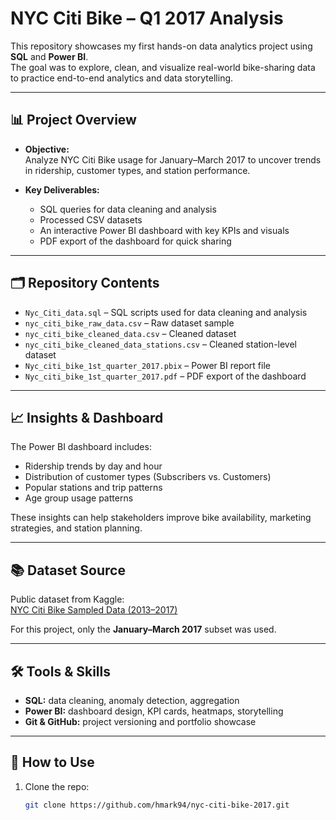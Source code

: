 # NYC Citi Bike – Q1 2017 Analysis

This repository showcases my first hands-on data analytics project using **SQL** and **Power BI**.  
The goal was to explore, clean, and visualize real-world bike-sharing data to practice end-to-end analytics and data storytelling.

---

## 📊 Project Overview

- **Objective:**  
  Analyze NYC Citi Bike usage for January–March 2017 to uncover trends in ridership, customer types, and station performance.

- **Key Deliverables:**  
  - SQL queries for data cleaning and analysis
  - Processed CSV datasets
  - An interactive Power BI dashboard with key KPIs and visuals
  - PDF export of the dashboard for quick sharing

---

## 🗂 Repository Contents

- `Nyc_Citi_data.sql` – SQL scripts used for data cleaning and analysis
- `nyc_citi_bike_raw_data.csv` – Raw dataset sample
- `nyc_citi_bike_cleaned_data.csv` – Cleaned dataset
- `nyc_citi_bike_cleaned_data_stations.csv` – Cleaned station-level dataset
- `Nyc_citi_bike_1st_quarter_2017.pbix` – Power BI report file
- `Nyc_citi_bike_1st_quarter_2017.pdf` – PDF export of the dashboard

---

## 📈 Insights & Dashboard

The Power BI dashboard includes:
- Ridership trends by day and hour
- Distribution of customer types (Subscribers vs. Customers)
- Popular stations and trip patterns
- Age group usage patterns

These insights can help stakeholders improve bike availability, marketing strategies, and station planning.

---

## 📚 Dataset Source

Public dataset from Kaggle:  
[NYC Citi Bike Sampled Data (2013–2017)](https://www.kaggle.com/datasets/fatihb/citibike-sampled-data-2013-2017)

For this project, only the **January–March 2017** subset was used.

---

## 🛠 Tools & Skills

- **SQL:** data cleaning, anomaly detection, aggregation
- **Power BI:** dashboard design, KPI cards, heatmaps, storytelling
- **Git & GitHub:** project versioning and portfolio showcase

---

## 🚀 How to Use

1. Clone the repo:
   ```bash
   git clone https://github.com/hmark94/nyc-citi-bike-2017.git